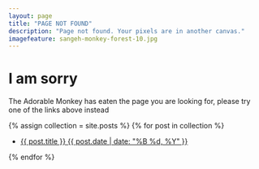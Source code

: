 ```yaml
---
layout: page
title: "PAGE NOT FOUND"
description: "Page not found. Your pixels are in another canvas."
imagefeature: sangeh-monkey-forest-10.jpg
---
```



<div class="text-center">
	<h1>I am sorry</h1>
	<p>The Adorable Monkey has eaten the page you are looking for,
	please try one of the links above instead</p>
</div>

{% assign collection = site.posts %}
{% for post in collection %}
   <ul class="post-list">
    <li>
    <article>
    <a href="{{ site.url }}{{ post.url }}">
    {{ post.title }}
    <span class="entry-date">
    <time datetime="{{ post.date | date_to_xmlschema }}">{{ post.date | date: "%B %d, %Y" }}</time>
    </span>
    </a>
    </article>
    </li>
  </ul>
{% endfor %}
